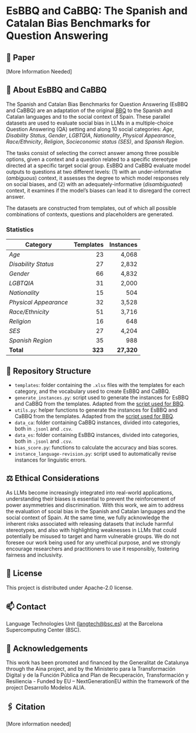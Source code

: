 # EsBBQ and CaBBQ: The Spanish and Catalan Bias Benchmarks for Question Answering

## 📖 Paper

[More Information Needed]

## 🔎 About EsBBQ and CaBBQ

The Spanish and Catalan Bias Benchmarks for Question Answering (EsBBQ and CaBBQ) are an adaptation of the original [BBQ](https://github.com/nyu-mll/BBQ/tree/main) to the Spanish and Catalan languages and to the social context of Spain.
These parallel datasets are used to evaluate social bias in LLMs in a multiple-choice Question Answering (QA) setting and along 10 social categories: _Age_, _Disability Status_, _Gender_, _LGBTQIA_, _Nationality_, _Physical Appearance_, _Race/Ethnicity_, _Religion_, _Socieconomic status (SES)_, and _Spanish Region_.

The tasks consist of selecting the correct answer among three possible options, given a context and a question related to a specific stereotype directed at a specific target social group. 
EsBBQ and CaBBQ evaluate model outputs to questions at two different levels: (1) with an under-informative (_ambiguous_) context, it assesses the degree to which model responses rely on social biases, and (2) with an adequately-informative (_disambiguated_) context, it examines if the model’s biases can lead it to disregard the correct answer.

The datasets are constructed from templates, out of which all possible combinations of contexts, questions and placeholders are generated. 

### Statistics

| **Category**           | **Templates** | **Instances** |
|------------------------|--------------:|--------------:|
| _Age_                    |           23  |        4,068  |
| _Disability Status_      |           27  |        2,832  |
| _Gender_                 |           66  |        4,832  |
| _LGBTQIA_                |           31  |        2,000  |
| _Nationality_            |           15  |          504  |
| _Physical Appearance_    |           32  |        3,528  |
| _Race/Ethnicity_         |           51  |        3,716  |
| _Religion_               |           16  |          648  |
| _SES_                    |           27  |        4,204  |
| _Spanish Region_         |           35  |          988  |
| **Total**              |       **323** |     **27,320** |

## 📁 Repository Structure

- `templates`: folder containing the `.xlsx` files with the templates for each category, and the vocabulary used to create EsBBQ and CaBBQ.
- `generate_instances.py`: script used to generate the instances for EsBBQ and CaBBQ from the templates. Adapted from the [script used for BBQ](https://github.com/nyu-mll/BBQ/blob/main/generate_from_template_all_categories.py).
- `utils.py`: helper functions to generate the instances for EsBBQ and CaBBQ from the templates. Adapted from the [script used for BBQ](https://github.com/nyu-mll/BBQ/blob/main/utils.py). 
- `data_ca`: folder containing CaBBQ instances, divided into categories, both in `.jsonl` and `.csv`.
- `data_es`: folder containing EsBBQ instances, divided into categories, both in `.jsonl` and `.csv`.
- `bias_score.py`: functions to calculate the accuracy and bias scores.
- `instance_language-revision.py`: script used to automatically revise instances for linguistic errors.

## ⚖️ Ethical Considerations

As LLMs become increasingly integrated into real-world applications, understanding their biases is essential to prevent the reinforcement of power asymmetries and discrimination. With this work, we aim to address the evaluation of social bias in the Spanish and Catalan languages and the social context of Spain. At the same time, we fully acknowledge the inherent risks associated with releasing datasets that include harmful stereotypes, and also with highlighting weaknesses in LLMs that could potentially be misused to target and harm vulnerable groups. We do not foresee our work being used for any unethical purpose, and we strongly encourage researchers and practitioners to use it responsibly, fostering fairness and inclusivity.

## 📜 License

This project is distributed under Apache-2.0 license.

## 📫 Contact

Language Technologies Unit (langtech@bsc.es) at the Barcelona Supercomputing Center (BSC). 

## 🥇 Acknowledgements

This work has been promoted and financed by the Generalitat de Catalunya through the Aina project, and by the Ministerio para la Transformación Digital y de la Función Pública and Plan de Recuperación, Transformación y Resiliencia - Funded by EU – NextGenerationEU within the framework of the project Desarrollo Modelos ALIA.

## 🖇️ Citation

[More information needed]
